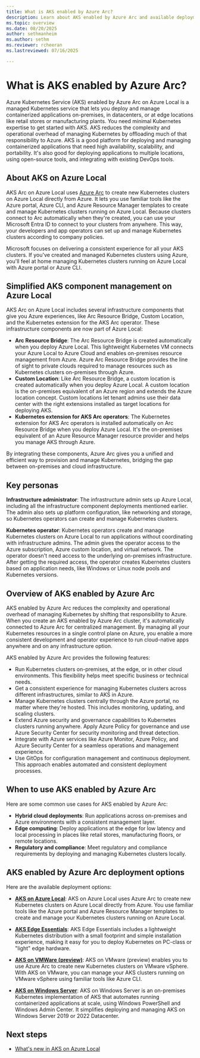 ```yaml
---
title: What is AKS enabled by Azure Arc?
description: Learn about AKS enabled by Azure Arc and available deployment options.
ms.topic: overview
ms.date: 08/20/2025
author: sethmanheim
ms.author: sethm 
ms.reviewer: rcheeran
ms.lastreviewed: 07/16/2025

---
```


# What is AKS enabled by Azure Arc?

Azure Kubernetes Service (AKS) enabled by Azure Arc on Azure Local is a managed Kubernetes service that lets you deploy and manage containerized applications on-premises, in datacenters, or at edge locations like retail stores or manufacturing plants. You need minimal Kubernetes expertise to get started with AKS. AKS reduces the complexity and operational overhead of managing Kubernetes by offloading much of that responsibility to Azure. AKS is a good platform for deploying and managing containerized applications that need high availability, scalability, and portability. It's also good for deploying applications to multiple locations, using open-source tools, and integrating with existing DevOps tools.

## About AKS on Azure Local

AKS Arc on Azure Local uses [Azure Arc](/azure/azure-arc/overview) to create new Kubernetes clusters on Azure Local directly from Azure. It lets you use familiar tools like the Azure portal, Azure CLI, and Azure Resource Manager templates to create and manage Kubernetes clusters running on Azure Local. Because clusters connect to Arc automatically when they're created, you can use your Microsoft Entra ID to connect to your clusters from anywhere. This way, your developers and app operators can set up and manage Kubernetes clusters according to company policies.

Microsoft focuses on delivering a consistent experience for all your AKS clusters. If you've created and managed Kubernetes clusters using Azure, you'll feel at home managing Kubernetes clusters running on Azure Local with Azure portal or Azure CLI.

## Simplified AKS component management on Azure Local

AKS Arc on Azure Local includes several infrastructure components that give you Azure experiences, like Arc Resource Bridge, Custom Location, and the Kubernetes extension for the AKS Arc operator. These infrastructure components are now part of Azure Local:

- **Arc Resource Bridge**: The Arc Resource Bridge is created automatically when you deploy Azure Local. This lightweight Kubernetes VM connects your Azure Local to Azure Cloud and enables on-premises resource management from Azure. Azure Arc Resource Bridge provides the line of sight to private clouds required to manage resources such as Kubernetes clusters on-premises through Azure.
- **Custom Location**: Like Arc Resource Bridge, a custom location is created automatically when you deploy Azure Local. A custom location is the on-premises equivalent of an Azure region and extends the Azure location concept. Custom locations let tenant admins use their data center with the right extensions installed as target locations for deploying AKS.
- **Kubernetes extension for AKS Arc operators**: The Kubernetes extension for AKS Arc operators is installed automatically on Arc Resource Bridge when you deploy Azure Local. It's the on-premises equivalent of an Azure Resource Manager resource provider and helps you manage AKS through Azure.

By integrating these components, Azure Arc gives you a unified and efficient way to provision and manage Kubernetes, bridging the gap between on-premises and cloud infrastructure.

## Key personas

**Infrastructure administrator**: The infrastructure admin sets up Azure Local, including all the infrastructure component deployments mentioned earlier. The admin also sets up platform configuration, like networking and storage, so Kubernetes operators can create and manage Kubernetes clusters.

**Kubernetes operator**: Kubernetes operators create and manage Kubernetes clusters on Azure Local to run applications without coordinating with infrastructure admins. The admin gives the operator access to the Azure subscription, Azure custom location, and virtual network. The operator doesn't need access to the underlying on-premises infrastructure. After getting the required access, the operator creates Kubernetes clusters based on application needs, like Windows or Linux node pools and Kubernetes versions.

## Overview of AKS enabled by Azure Arc

AKS enabled by Azure Arc reduces the complexity and operational overhead of managing Kubernetes by shifting that responsibility to Azure. When you create an AKS enabled by Azure Arc cluster, it's automatically connected to Azure Arc for centralized management. By managing all your Kubernetes resources in a single control plane on Azure, you enable a more consistent development and operator experience to run cloud-native apps anywhere and on any infrastructure option.

AKS enabled by Azure Arc provides the following features:

- Run Kubernetes clusters on-premises, at the edge, or in other cloud environments. This flexibility helps meet specific business or technical needs.
- Get a consistent experience for managing Kubernetes clusters across different infrastructures, similar to AKS in Azure.
- Manage Kubernetes clusters centrally through the Azure portal, no matter where they're hosted. This includes monitoring, updating, and scaling clusters.
- Extend Azure security and governance capabilities to Kubernetes clusters running anywhere. Apply Azure Policy for governance and use Azure Security Center for security monitoring and threat detection.
- Integrate with Azure services like Azure Monitor, Azure Policy, and Azure Security Center for a seamless operations and management experience.
- Use GitOps for configuration management and continuous deployment. This approach enables automated and consistent deployment processes.

## When to use AKS enabled by Azure Arc

Here are some common use cases for AKS enabled by Azure Arc:

- **Hybrid cloud deployments**: Run applications across on-premises and Azure environments with a consistent management layer.
- **Edge computing**: Deploy applications at the edge for low latency and local processing in places like retail stores, manufacturing floors, or remote locations.
- **Regulatory and compliance**: Meet regulatory and compliance requirements by deploying and managing Kubernetes clusters locally.

## AKS enabled by Azure Arc deployment options

Here are the available deployment options:

- [**AKS on Azure Local**](aks-whats-new-local.md): AKS on Azure Local uses Azure Arc to create new Kubernetes clusters on Azure Local directly from Azure. You use familiar tools like the Azure portal and Azure Resource Manager templates to create and manage your Kubernetes clusters running on Azure Local.

- [**AKS Edge Essentials**](aks-edge-overview.md): AKS Edge Essentials includes a lightweight Kubernetes distribution with a small footprint and simple installation experience, making it easy for you to deploy Kubernetes on PC-class or "light" edge hardware.
- [**AKS on VMWare (preview)**](aks-vmware-overview.md): AKS on VMware (preview) enables you to use Azure Arc to create new Kubernetes clusters on VMware vSphere. With AKS on VMware, you can manage your AKS clusters running on VMware vSphere using familiar tools like Azure CLI.
- [**AKS on Windows Server**](overview.md): AKS on Windows Server is an on-premises Kubernetes implementation of AKS that automates running containerized applications at scale, using Windows PowerShell and Windows Admin Center. It simplifies deploying and managing AKS on Windows Server 2019 or 2022 Datacenter.

## Next steps

- [What's new in AKS on Azure Local](aks-whats-new-local.md)
